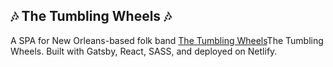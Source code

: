 ## 🎶 The Tumbling Wheels 🎶

A SPA for New Orleans-based folk band [The Tumbling Wheels](https://www.thetumblingwheels.com)The Tumbling Wheels. Built with Gatsby, React, SASS, and deployed on Netlify.